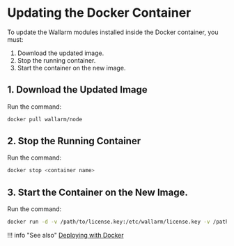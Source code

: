 # Updating the Docker Container

To update the Wallarm modules installed inside the Docker
container, you must:

1. Download the updated image.
2. Stop the running container.
3. Start the container on the new image.

## 1. Download the Updated Image

Run the command:

``` bash
docker pull wallarm/node
```

## 2. Stop the Running Container

Run the command:

``` bash
docker stop <container name>
```

## 3. Start the Container on the New Image.

Run the command:

``` bash
docker run -d -v /path/to/license.key:/etc/wallarm/license.key -v /path/to/node.yaml:/etc/wallarm/node.yaml -e NGINX_BACKEND=93.184.216.34 wallarm/node:2.14
```

!!! info "See also"
    [Deploying with Docker](installation-docker-en.md)